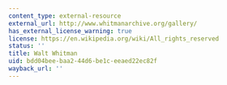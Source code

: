```yaml
---
content_type: external-resource
external_url: http://www.whitmanarchive.org/gallery/
has_external_license_warning: true
license: https://en.wikipedia.org/wiki/All_rights_reserved
status: ''
title: Walt Whitman
uid: bdd04bee-baa2-44d6-be1c-eeaed22ec82f
wayback_url: ''
---
```

